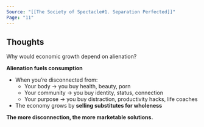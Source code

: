 ```yaml
---
Source: "[[The Society of Spectacle#1. Separation Perfected]]"
Page: "11"
---
```

## Thoughts
Why would economic growth depend on alienation?

**Alienation fuels consumption**
- When you’re disconnected from:
    - Your body → you buy health, beauty, porn
    - Your community → you buy identity, status, connection
    - Your purpose → you buy distraction, productivity hacks, life coaches
- The economy grows by **selling substitutes for wholeness**

**The more disconnection, the more marketable solutions.**
